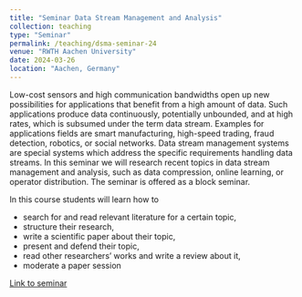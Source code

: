 ```yaml
---
title: "Seminar Data Stream Management and Analysis"
collection: teaching
type: "Seminar"
permalink: /teaching/dsma-seminar-24
venue: "RWTH Aachen University"
date: 2024-03-26
location: "Aachen, Germany"
---
```


Low-cost sensors and high communication bandwidths open up new possibilities for applications that benefit from a high amount of data. Such applications produce data continuously, potentially unbounded, and at high rates, which is subsumed under the term data stream. Examples for applications fields are smart manufacturing, high-speed trading, fraud detection, robotics, or social networks. Data stream management systems are special systems which address the specific requirements handling data streams. In this seminar we will research recent topics in data stream management and analysis, such as data compression, online learning, or operator distribution. The seminar is offered as a block seminar.

In this course students will learn how to

- search for and read relevant literature for a certain topic,
- structure their research,
- write a scientific paper about their topic,
- present and defend their topic,
- read other researchers’ works and write a review about it,
- moderate a paper session

<a href="https://dbis.rwth-aachen.de/dbis/index.php/2024/seminar-data-stream-management-and-analysis-2/">Link to seminar</a>